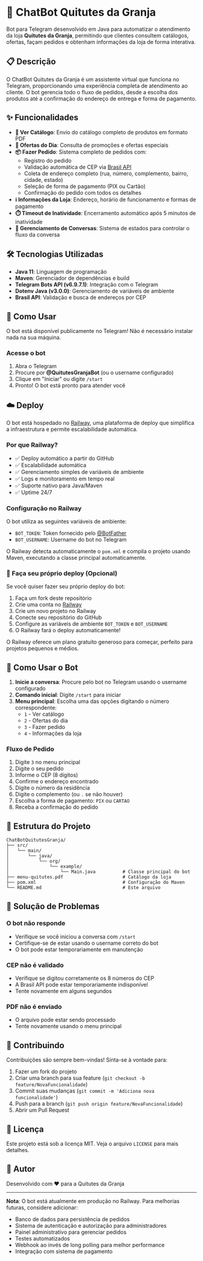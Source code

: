 # 🌾 ChatBot Quitutes da Granja

Bot para Telegram desenvolvido em Java para automatizar o atendimento da loja **Quitutes da Granja**, permitindo que clientes consultem catálogos, ofertas, façam pedidos e obtenham informações da loja de forma interativa.

## 📋 Descrição

O ChatBot Quitutes da Granja é um assistente virtual que funciona no Telegram, proporcionando uma experiência completa de atendimento ao cliente. O bot gerencia todo o fluxo de pedidos, desde a escolha dos produtos até a confirmação do endereço de entrega e forma de pagamento.

## ✨ Funcionalidades

- **📄 Ver Catálogo**: Envio do catálogo completo de produtos em formato PDF
- **🎉 Ofertas do Dia**: Consulta de promoções e ofertas especiais
- **📦 Fazer Pedido**: Sistema completo de pedidos com:
  - Registro do pedido
  - Validação automática de CEP via [Brasil API](https://brasilapi.com.br/)
  - Coleta de endereço completo (rua, número, complemento, bairro, cidade, estado)
  - Seleção de forma de pagamento (PIX ou Cartão)
  - Confirmação do pedido com todos os detalhes
- **ℹ️ Informações da Loja**: Endereço, horário de funcionamento e formas de pagamento
- **⏱️ Timeout de Inatividade**: Encerramento automático após 5 minutos de inatividade
- **🔄 Gerenciamento de Conversas**: Sistema de estados para controlar o fluxo da conversa

## 🛠️ Tecnologias Utilizadas

- **Java 11**: Linguagem de programação
- **Maven**: Gerenciador de dependências e build
- **Telegram Bots API (v6.9.7.1)**: Integração com o Telegram
- **Dotenv Java (v3.0.0)**: Gerenciamento de variáveis de ambiente
- **Brasil API**: Validação e busca de endereços por CEP

## 🚀 Como Usar

O bot está disponível publicamente no Telegram! Não é necessário instalar nada na sua máquina.

### Acesse o bot

1. Abra o Telegram
2. Procure por **@QuitutesGranjaBot** (ou o username configurado)
3. Clique em "Iniciar" ou digite `/start`
4. Pronto! O bot está pronto para atender você

## ☁️ Deploy

O bot está hospedado no [Railway](https://railway.com/), uma plataforma de deploy que simplifica a infraestrutura e permite escalabilidade automática.

### Por que Railway?

- ✅ Deploy automático a partir do GitHub
- ✅ Escalabilidade automática
- ✅ Gerenciamento simples de variáveis de ambiente
- ✅ Logs e monitoramento em tempo real
- ✅ Suporte nativo para Java/Maven
- ✅ Uptime 24/7

### Configuração no Railway

O bot utiliza as seguintes variáveis de ambiente:

- `BOT_TOKEN`: Token fornecido pelo [@BotFather](https://t.me/botfather)
- `BOT_USERNAME`: Username do bot no Telegram

O Railway detecta automaticamente o `pom.xml` e compila o projeto usando Maven, executando a classe principal automaticamente.

### 🔧 Faça seu próprio deploy (Opcional)

Se você quiser fazer seu próprio deploy do bot:

1. Faça um fork deste repositório
2. Crie uma conta no [Railway](https://railway.com/)
3. Crie um novo projeto no Railway
4. Conecte seu repositório do GitHub
5. Configure as variáveis de ambiente `BOT_TOKEN` e `BOT_USERNAME`
6. O Railway fará o deploy automaticamente!

O Railway oferece um plano gratuito generoso para começar, perfeito para projetos pequenos e médios.

## 📱 Como Usar o Bot

1. **Inicie a conversa**: Procure pelo bot no Telegram usando o username configurado
2. **Comando inicial**: Digite `/start` para iniciar
3. **Menu principal**: Escolha uma das opções digitando o número correspondente:
   - `1` - Ver catálogo
   - `2` - Ofertas do dia
   - `3` - Fazer pedido
   - `4` - Informações da loja

### Fluxo de Pedido

1. Digite `3` no menu principal
2. Digite o seu pedido
3. Informe o CEP (8 dígitos)
4. Confirme o endereço encontrado
5. Digite o número da residência
6. Digite o complemento (ou `.` se não houver)
7. Escolha a forma de pagamento: `PIX` ou `CARTAO`
8. Receba a confirmação do pedido

## 📁 Estrutura do Projeto

```
ChatBotQuitutesGranja/
├── src/
│   └── main/
│       └── java/
│           └── org/
│               └── example/
│                   └── Main.java          # Classe principal do bot
├── menu-quitutes.pdf                      # Catálogo da loja
├── pom.xml                                # Configuração do Maven
└── README.md                              # Este arquivo
```

## 🐛 Solução de Problemas

### O bot não responde

- Verifique se você iniciou a conversa com `/start`
- Certifique-se de estar usando o username correto do bot
- O bot pode estar temporariamente em manutenção

### CEP não é validado

- Verifique se digitou corretamente os 8 números do CEP
- A Brasil API pode estar temporariamente indisponível
- Tente novamente em alguns segundos

### PDF não é enviado

- O arquivo pode estar sendo processado
- Tente novamente usando o menu principal

## 🤝 Contribuindo

Contribuições são sempre bem-vindas! Sinta-se à vontade para:

1. Fazer um fork do projeto
2. Criar uma branch para sua feature (`git checkout -b feature/NovaFuncionalidade`)
3. Commit suas mudanças (`git commit -m 'Adiciona nova funcionalidade'`)
4. Push para a branch (`git push origin feature/NovaFuncionalidade`)
5. Abrir um Pull Request

## 📝 Licença

Este projeto está sob a licença MIT. Veja o arquivo `LICENSE` para mais detalhes.

## 👥 Autor

Desenvolvido com ❤️ para a Quitutes da Granja

---

**Nota**: O bot está atualmente em produção no Railway. Para melhorias futuras, considere adicionar:
- Banco de dados para persistência de pedidos
- Sistema de autenticação e autorização para administradores
- Painel administrativo para gerenciar pedidos
- Testes automatizados
- Webhook ao invés de long polling para melhor performance
- Integração com sistema de pagamento

